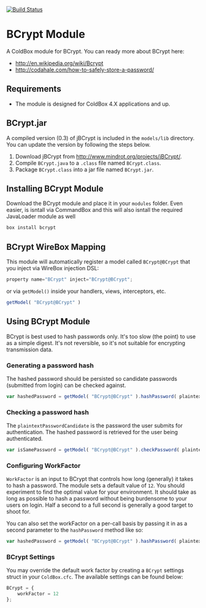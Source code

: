 [![Build Status](https://travis-ci.org/coldbox-modules/cbox-bcrypt.svg?branch=master)](https://travis-ci.org/coldbox-modules/cbox-bcrypt)

# BCrypt Module

A ColdBox module for BCrypt. You can ready more about BCrypt here:

* http://en.wikipedia.org/wiki/Bcrypt
* http://codahale.com/how-to-safely-store-a-password/

## Requirements

* The module is designed for ColdBox 4.X applications and up.  

## BCrypt.jar
A compiled version (0.3) of jBCrypt is included in the `models/lib` directory.  You can update the version by following the steps below.

1. Download jBCrypt from http://www.mindrot.org/projects/jBCrypt/.
2. Compile `BCrypt.java` to a `.class` file named `BCrypt.class`.
3. Package `BCrypt.class` into a jar file named `BCrypt.jar`.

## Installing BCrypt Module
Download the BCrypt module and place it in your `modules` folder.  Even easier, is isntall via CommandBox and this will also isntall the required JavaLoader module as well

```bash
box install bcrypt
```


## BCrypt WireBox Mapping

This module will automatically register a model called `BCrypt@BCrypt` that you inject via WireBox injection DSL:

```js
property name="BCrypt" inject="BCrypt@BCrypt";
```

or via `getModel()` inside your handlers, views, interceptors, etc.

```js
getModel( "BCrypt@BCrypt" )
```

## Using BCrypt Module

BCrypt is best used to hash passwords only.  It's too slow (the point) to use as a simple digest.  It's not reversible, so it's not suitable for encrypting transmission data.

### Generating a password hash

The hashed password should be persisted so candidate passwords (submitted from login) can be checked against.

```js
var hashedPassword = getModel( "BCrypt@BCrypt" ).hashPassword( plaintextPassword );
```
    
### Checking a password hash

The `plaintextPasswordCandidate` is the password the user submits for authentication.  The hashed password is retrieved for the user being authenticated.

```js
var isSamePassword = getModel( "BCrypt@BCrypt" ).checkPassword( plaintextPasswordCandidate, hashedPassword );
```

### Configuring WorkFactor

`WorkFactor` is an input to BCrypt that controls how long (generally) it takes to hash a password.  The module sets a default value of `12`.  You should experiment to find the optimal value for your environment.  It should take as long as possible to hash a password without being burdensome to your users on login.  Half a second to a full second is generally a good target to shoot for.

You can also set the workFactor on a per-call basis by passing it in as a second parameter to the `hashPassword` method like so:

```js
var hashedPassword = getModel( "BCrypt@BCrypt" ).hashPassword( plaintextPassword, 7 );
```

### BCrypt Settings

You may override the default work factor by creating a `BCrypt` settings struct in your `ColdBox.cfc`.  The available settings can be found below:


```js
BCrypt = {
    workFactor = 12
};
```

